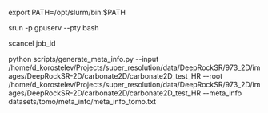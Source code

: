 export PATH=/opt/slurm/bin:$PATH

srun -p gpuserv --pty bash

scancel job_id


python scripts/generate_meta_info.py  --input /home/d_korostelev/Projects/super_resolution/data/DeepRockSR/973_2D/images/DeepRockSR-2D/carbonate2D/carbonate2D_test_HR --root /home/d_korostelev/Projects/super_resolution/data/DeepRockSR/973_2D/images/DeepRockSR-2D/carbonate2D/carbonate2D_test_HR  --meta_info datasets/tomo/meta_info/meta_info_tomo.txt
